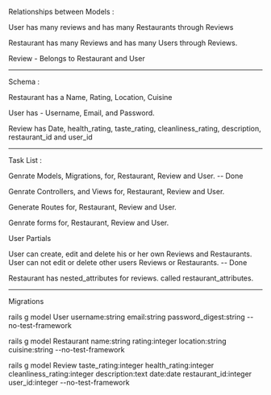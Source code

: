 Relationships between Models :

User has many reviews and has many Restaurants through Reviews

Restaurant has many Reviews and has many Users through Reviews.

Review - Belongs to Restaurant and User

__________________________________________________________________________________________________________

Schema :

Restaurant has a Name, Rating, Location, Cuisine

User has - Username, Email, and Password.

Review has Date, health_rating, taste_rating, cleanliness_rating, description, restaurant_id and user_id

__________________________________________________________________________________________________________

Task List :

Genrate Models, Migrations, for, Restaurant, Review and User. -- Done

Genrate Controllers, and Views for, Restaurant, Review and User.

Generate Routes for, Restaurant, Review and User.

Genrate forms for, Restaurant, Review and User.

User Partials

User can create, edit and delete his or her own Reviews and Restaurants. User can not edit or delete other users Reviews or Restaurants.  -- Done



Restaurant has nested_attributes for reviews. called restaurant_attributes.

_________________________________________________________________________________________________________

Migrations

rails g model User username:string email:string password_digest:string --no-test-framework

rails g model Restaurant name:string rating:integer location:string cuisine:string --no-test-framework

rails g model Review taste_rating:integer health_rating:integer cleanliness_rating:integer description:text date:date restaurant_id:integer user_id:integer --no-test-framework
